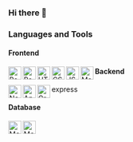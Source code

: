 ### Hi there 👋

### Languages and Tools
#### Frontend
<img align="left" alt="React" width="26px" src="https://img.icons8.com/office/30/000000/react.png" />
<img align="left" alt="React Native" width="26px" src="https://img.icons8.com/nolan/64/react-native.png" />
<img align="left" alt="HTML" width="26px" src="https://img.icons8.com/color/48/000000/html-5--v1.png" />
<img align="left" alt="CSS" width="26px" src="https://img.icons8.com/color/48/000000/css3.png" />
<img align="left" alt="JS" width="26px" src="https://img.icons8.com/color/48/000000/javascript--v1.png" />
<img align="left" alt="Material-Ui" width="26px" src="https://img.icons8.com/office/30/000000/material-ui.png" />

#### Backend
<img align="left" alt="Node.js" width="26px" src="https://img.icons8.com/office/30/000000/nodejs.png" />
express
<img align="left" alt="Apollo" width="26px" src="https://img.icons8.com/office/30/000000/apollo.png" />
<img align="left" alt="GraphQL" width="26px" src="https://img.icons8.com/office/30/000000/graphql.png" />


#### Database
<img align="left" alt="MongoDB" width="26px" src="https://img.icons8.com/office/30/000000/mongodb.png" />
<img align="left" alt="MongoDB" width="26px" src="https://img.icons8.com/office/30/000000/firebase.png" />

<!--
**joshua-richardson-88/joshua-richardson-88** is a ✨ _special_ ✨ repository because its `README.md` (this file) appears on your GitHub profile.

Here are some ideas to get you started:

- 🔭 I’m currently working on ...
- 🌱 I’m currently learning ...
- 👯 I’m looking to collaborate on ...
- 🤔 I’m looking for help with ...
- 💬 Ask me about ...
- 📫 How to reach me: ...
- 😄 Pronouns: ...
- ⚡ Fun fact: ...
-->

